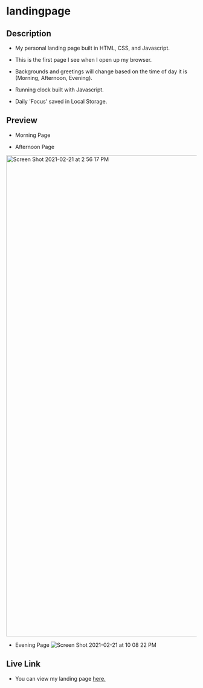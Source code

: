 # landingpage

## Description

- My personal landing page built in HTML, CSS, and Javascript.

- This is the first page I see when I open up my browser. 

- Backgrounds and greetings will change based on the time of day it is (Morning, Afternoon, Evening).

- Running clock built with Javascript. 

- Daily 'Focus' saved in Local Storage. 


## Preview
 
 - Morning Page
 
 - Afternoon Page
<img width="1271" alt="Screen Shot 2021-02-21 at 2 56 17 PM" src="https://user-images.githubusercontent.com/60044459/108638486-1814f180-7455-11eb-81fe-41d685199457.png">

 - Evening Page
![Screen Shot 2021-02-21 at 10 08 22 PM](https://user-images.githubusercontent.com/60044459/108662876-e6bc1600-7494-11eb-9d73-2d844efc4931.png)

## Live Link

- You can view my landing page [here.](https://tydangelo18.github.io/landingpage/.)
